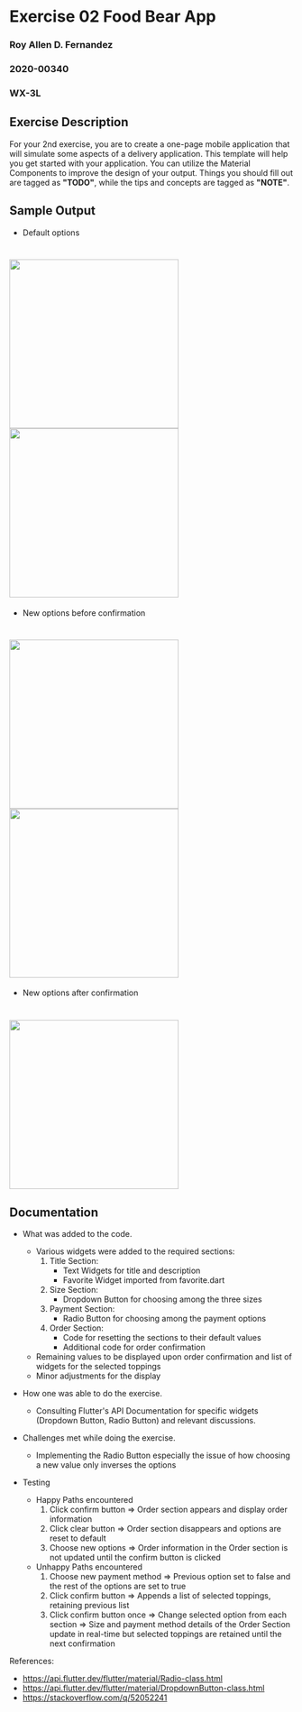 # Exercise 02 Food Bear App
### Roy Allen D. Fernandez
### 2020-00340
### WX-3L

## Exercise Description
For your 2nd exercise, you are to create a one-page mobile application that will simulate some aspects of a delivery application. This template will help you get started with your application. You can utilize the Material Components to improve the design of your output. Things you should fill out are tagged as **"TODO"**, while the tips and concepts are tagged as **"NOTE"**.

## Sample Output
- Default options
# <img src="img/default_1.png" width="300"> <img src="img/default_2.png" width="300">
- New options before confirmation
# <img src="img/new_1.png" width="300"> <img src="img/new_2.png" width="300"> 
- New options after confirmation
# <img src="img/new_3.png" width="300">

## Documentation
- What was added to the code.
    - Various widgets were added to the required sections:
        1. Title Section: 
            - Text Widgets for title and description
            - Favorite Widget imported from favorite.dart
        2. Size Section:
            - Dropdown Button for choosing among the three sizes
        3. Payment Section:
            - Radio Button for choosing among the payment options
        4. Order Section:
            - Code for resetting the sections to their default values
            - Additional code for order confirmation
    - Remaining values to be displayed upon order confirmation and list of widgets for the selected toppings
    - Minor adjustments for the display

- How one was able to do the exercise.
    - Consulting Flutter's API Documentation for specific widgets (Dropdown Button, Radio Button) and relevant discussions.

- Challenges met while doing the exercise.
    - Implementing the Radio Button especially the issue of how choosing a new value only inverses the options

- Testing
    - Happy Paths encountered
        1. Click confirm button => Order section appears and display order information
        2. Click clear button => Order section disappears and options are reset to default
        3. Choose new options => Order information in the Order section is not updated until the confirm button is clicked
    - Unhappy Paths encountered
        1. Choose new payment method => Previous option set to false and the rest of the options are set to true
        2. Click confirm button => Appends a list of selected toppings, retaining previous list
        3. Click confirm button once => Change selected option from each section => Size and payment method details of the Order Section update in real-time but selected toppings are retained until the next confirmation

References:
- https://api.flutter.dev/flutter/material/Radio-class.html
- https://api.flutter.dev/flutter/material/DropdownButton-class.html
- https://stackoverflow.com/q/52052241
